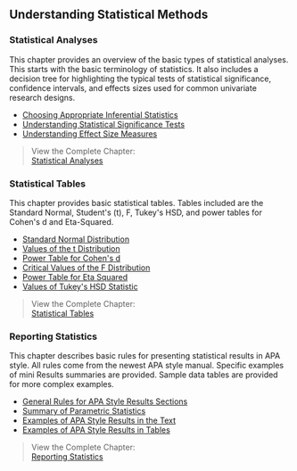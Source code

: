 ## Understanding Statistical Methods 

### Statistical Analyses

This chapter provides an overview of the basic types of statistical analyses. This starts with the basic terminology of statistics. It also includes a decision tree for highlighting the typical tests of statistical significance, confidence intervals, and effects sizes used for common univariate research designs.

- [Choosing Appropriate Inferential Statistics](./statistical-analyses/choosing.md)
- [Understanding Statistical Significance Tests](./statistical-analyses/significance.md)
- [Understanding Effect Size Measures](./statistical-analyses/effects.md)

> View the Complete Chapter:  
> [Statistical Analyses](./statistical-analyses/complete.md)

### Statistical Tables

This chapter provides basic statistical tables. Tables included are the Standard Normal, Student's (t), F, Tukey's HSD, and power tables for Cohen's d and Eta-Squared. 

- [Standard Normal Distribution](./statistical-tables/normal.md)
- [Values of the t Distribution](./statistical-tables/t.md)
- [Power Table for Cohen's d](./statistical-tables/powerd.md)
- [Critical Values of the F Distribution](./statistical-tables/F.md)
- [Power Table for Eta Squared](./statistical-tables/powereta.md)
- [Values of Tukey's HSD Statistic](./statistical-tables/hsd.md)

> View the Complete Chapter:  
> [Statistical Tables](./statistical-tables/complete.md)

### Reporting Statistics

This chapter describes basic rules for presenting statistical results in APA style. All rules come from the newest APA style manual. Specific examples of mini Results summaries are provided. Sample data tables are provided for more complex examples.

- [General Rules for APA Style Results Sections](./reporting-statistics/general.md)
- [Summary of Parametric Statistics](./reporting-statistics/summary.md)
- [Examples of APA Style Results in the Text](./reporting-statistics/text.md)
- [Examples of APA Style Results in Tables](./reporting-statistics/tables.md)

> View the Complete Chapter:  
> [Reporting Statistics](./reporting-statistics/complete.md)

